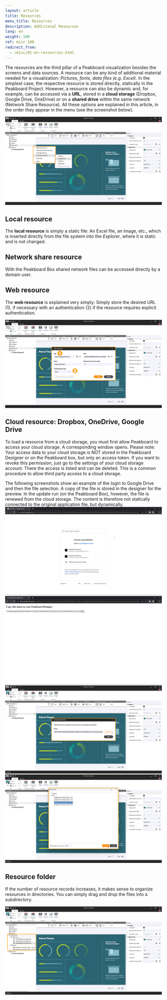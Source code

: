 ```yaml
---
layout: article
title: Resources
menu_title: Resources
description: Additional Resources
lang: en
weight: 100
ref: misc-100
redirect_from:
  - /misc/01-en-ressources.html
---
```


The resources are the third pillar of a Peakboard visualization besides the screens and data sources.
A resource can be any kind of additional material needed for a visualization: *Pictures, fonts, data files (e.g. Excel)*. 
In the simplest case, the respective resource is stored directly, statically in the Peakboard Project. 
However, a resource can also be dynamic and, for example, can be accessed via a **URL**, stored in a **cloud storage** (Dropbox, Google Drive, OneDrive) or on a **shared drive** within the same network (Network Share Resource). 
All these options are explained in this article, in the order they appear in the menu (see the screenshot below).

![Resource overview](/assets/images/misc/Ressources/resources_en.png)

## Local resource
The **local resource** is simply a static file: An Excel file, an image, etc., which is inserted directly from the file system into the *Explorer*, where it is static and is not changed.

## Network share resource
With the Peakboard Box shared network files can be accessed directly by a domain user.

## Web resource
The **web resource** is explained very simply: Simply store the desired URL (1), if necessary with an authentication (2) if the resource requires explicit authentication.

![Web resource](/assets/images/misc/Ressources/web-resource_en.png)

## Cloud resource: Dropbox, OneDrive, Google Drive
To load a resource from a cloud storage, you must first allow Peakboard to access your cloud storage. A corresponding window opens. Please note: Your access data to your cloud storage is NOT stored in the Peakboard Designer or on the Peakboard box, but only an access token. If you want to revoke this permission, just go to the settings of your cloud storage account. There the access is listed and can be deleted. This is a common procedure to allow third party access to a cloud storage.

The following screenshots show an example of the login to Google Drive and then the file selection. A copy of the file is stored in the designer for the preview. In the update run (on the Peakboard Box), however, the file is renewed from the cloud storage. The content is therefore not statically connected to the original application file, but dynamically.
![Google Drive login](/assets/images/misc/Ressources/drive-login_01.png)
![Google Drive login](/assets/images/misc/Ressources/drive-login_02.png)
![Google Drive login](/assets/images/misc/Ressources/drive-login_03_en.png)
![File overview](/assets/images/misc/Ressources/file-overview_en.png)

## Resource folder
If the number of resource records increases, it makes sense to organize resources in directories. You can simply drag and drop the files into a subdirectory.

![Resource folder](/assets/images/misc/Ressources/resource-folder_en.png)